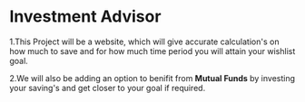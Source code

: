 # Investment Advisor

1.This Project will be a website, which will give accurate calculation's on how much to save and for how much time period you will attain your wishlist goal.

2.We will also be adding an option to benifit from **Mutual Funds** by investing your saving's and get closer to your goal if required.
